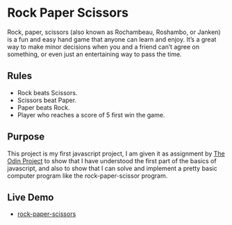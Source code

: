 # Rock Paper Scissors
Rock, paper, scissors (also known as Rochambeau, Roshambo, or Janken) is a fun and easy hand game that anyone can learn and enjoy. It’s a great way to make minor decisions when you and a friend can’t agree on something, or even just an entertaining way to pass the time.

## Rules
- Rock beats Scissors.
- Scissors beat Paper.
- Paper beats Rock.
- Player who reaches a score of 5 first win the game.

## Purpose
This project is my first javascript project, I am given it as assignment by [The Odin Project](https://www.theodinproject.com/) to show that I have understood the first part of the basics of javascript, and also to show that I can solve and implement a pretty basic computer program like the rock-paper-scissor program.

## Live Demo
- [rock-paper-scissors](https://carljean.github.io/rock-paper-scissors/)
